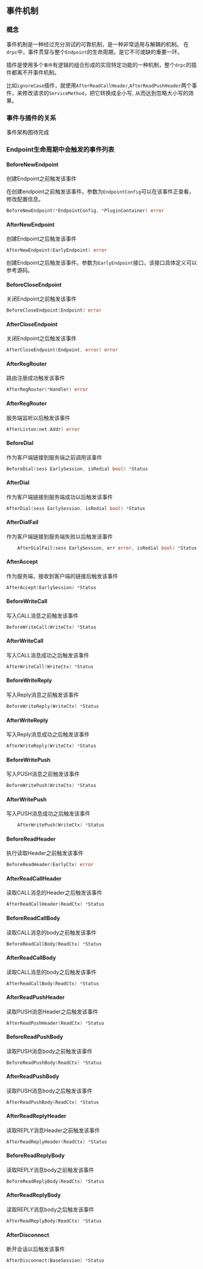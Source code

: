## 事件机制

### 概念

事件机制是一种经过充分测试的可靠机制，是一种非常适用与解耦的机制。
在`drpc`中，事件贯穿与整个`Endpoint`的生命周期，是它不可或缺的重要一环。

插件是使用多个`事件`有逻辑的组合形成的实现特定功能的一种机制，整个`drpc`的插件都离不开事件机制。

比如`ignoreCase`插件，就使用`AfterReadCallHeader`,`AfterReadPushHeader`两个事件，来修改请求的`ServiceMethod`，把它转换成全小写,
从而达到忽略大小写的效果。

### 事件与插件的关系

事件架构图待完成

### Endpoint生命周期中会触发的事件列表

#### BeforeNewEndpoint

 创建Endpoint之前触发该事件

在创建endpoint之前触发该事件。参数为`EndpointConfig`可以在该事件正查看，修改配置信息。

```go
BeforeNewEndpoint(*EndpointConfig, *PluginContainer) error
```

#### AfterNewEndpoint

 创建Endpoint之后触发该事件
```go
AfterNewEndpoint(EarlyEndpoint) error
```

创建Endpoint之后触发该事件。参数为`EarlyEndpoint`接口，该接口具体定义可以参考源码。

#### BeforeCloseEndpoint

 关闭Endpoint之前触发该事件

```go
BeforeCloseEndpoint(Endpoint) error
```

#### AfterCloseEndpoint

关闭Endpoint之后触发该事件

```go
AfterCloseEndpoint(Endpoint, error) error
```

#### AfterRegRouter

路由注册成功触发该事件

```go
AfterRegRouter(*Handler) error
```

#### AfterRegRouter

服务端监听以后触发该事件

```go
AfterListen(net.Addr) error
```

#### BeforeDial

作为客户端链接到服务端之前调用该事件

```go
BeforeDial(sess EarlySession, isRedial bool) *Status
```

#### AfterDial

作为客户端链接到服务端成功以后触发该事件

```go
AfterDial(sess EarlySession, isRedial bool) *Status
```

#### AfterDialFail

作为客户端链接到服务端失败以后触发该事件

```go
	AfterDialFail(sess EarlySession, err error, isRedial bool) *Status
```

#### AfterAccept

作为服务端，接收到客户端的链接后触发该事件

```go
AfterAccept(EarlySession) *Status
```


#### BeforeWriteCall

写入CALL消息之前触发该事件

```go
BeforeWriteCall(WriteCtx) *Status
```

#### AfterWriteCall

写入CALL消息成功之后触发该事件

```go
AfterWriteCall(WriteCtx) *Status
```


#### BeforeWriteReply

写入Reply消息之前触发该事件

```go
BeforeWriteReply(WriteCtx) *Status
```

#### AfterWriteReply

写入Reply消息成功之后触发该事件

```go
AfterWriteReply(WriteCtx) *Status
```

#### BeforeWritePush

写入PUSH消息之前触发该事件

```go
BeforeWritePush(WriteCtx) *Status
```

#### AfterWritePush

写入PUSH消息成功之后触发该事件

```go
	AfterWritePush(WriteCtx) *Status
```

#### BeforeReadHeader

执行读取Header之前触发该事件

```go
BeforeReadHeader(EarlyCtx) error
```

#### AfterReadCallHeader

读取CALL消息的Header之后触发该事件

```go
AfterReadCallHeader(ReadCtx) *Status
```


#### BeforeReadCallBody

读取CALL消息的body之前触发该事件

```go
BeforeReadCallBody(ReadCtx) *Status
```

#### AfterReadCallBody

读取CALL消息的body之后触发该事件

```go
AfterReadCallBody(ReadCtx) *Status
```

#### AfterReadPushHeader

读取PUSH消息Header之后触发该事件

```go
AfterReadPushHeader(ReadCtx) *Status
```

#### BeforeReadPushBody

读取PUSH消息body之前触发该事件

```go
BeforeReadPushBody(ReadCtx) *Status
```

#### AfterReadPushBody

读取PUSH消息body之后触发该事件

```go
AfterReadPushBody(ReadCtx) *Status
```

#### AfterReadReplyHeader

读取REPLY消息Header之前触发该事件

```go
AfterReadReplyHeader(ReadCtx) *Status
```

#### BeforeReadReplyBody

读取REPLY消息body之前触发该事件

```go
BeforeReadReplyBody(ReadCtx) *Status
```

#### AfterReadReplyBody

读取REPLY消息body之后触发该事件

```go
AfterReadReplyBody(ReadCtx) *Status
```

#### AfterDisconnect

断开会话以后触发该事件

```go
AfterDisconnect(BaseSession) *Status
```



